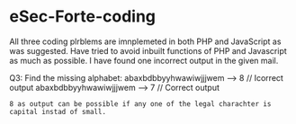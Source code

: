 # eSec-Forte-coding

All three coding plrblems are imnplemeted in both PHP and JavaScript as was suggested.
Have tried to avoid inbuilt functions of PHP and Javascript as much as possible.
I have found one incorrect output in the given mail.

Q3: Find the missing alphabet:
abaxbdbbyyhwawiwjjjwem --> 8 // Icorrect output
abaxbdbbyyhwawiwjjjwem --> 7 // Correct output

    8 as output can be possible if any one of the legal charachter is capital instad of small.
